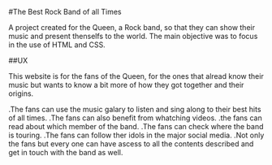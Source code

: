 #The Best Rock Band of all Times

A project created for the Queen, a Rock band, so that they can show their 
music and present thenselfs to the world. 
The main objective was to focus in the use of HTML and CSS.

##UX

This website is for the fans of the Queen, for the ones that alread know their music but wants to know a bit more of how they got together and their origins.

.The fans can use the music galary to listen and sing along to their best hits of all times.
.The fans can also benefit from whatching videos.
.the fans can read about which member of the band.
.The fans can check where the band is touring.
.The fans can follow ther idols in the major social media.
.Not only the fans but every one can have ascess to all the contents described and get in touch with the band as well.
   



 

